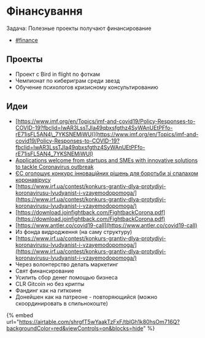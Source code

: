 # Фінансування

Задача: Полезные проекты получают финансирование

* [\#finance](https://discord.gg/yq5WV7p)

## Проекты

* Проект с Bird in flight по фоткам
* Чемпионат по кибериграм среди звезд
* Обучение психологов кризисному консультированию

## Идеи

* [https://www.imf.org/en/Topics/imf-and-covid19/Policy-Responses-to-COVID-19?fbclid=IwAR3LssTJIa49qbxsfgthz4SyWAnUEtPFfo-rE71isFL5AN4\_7YKSNEMiWUI](https://www.imf.org/en/Topics/imf-and-covid19/Policy-Responses-to-COVID-19?fbclid=IwAR3LssTJIa49qbxsfgthz4SyWAnUEtPFfo-rE71isFL5AN4_7YKSNEMiWUI)
* [Applications welcome from startups and SMEs with innovative solutions to tackle Coronavirus outbreak](https://ec.europa.eu/info/news/startups-and-smes-innovative-solutions-welcome-2020-mar-13_en)
* [ЄС оголошує конкурс інноваційних рішень для боротьби зі спалахом коронавірусу](https://euprostir.org.ua/opportunities/148570)
* [https://www.irf.ua/contest/konkurs-grantiv-dlya-protydiyi-koronavirusu-lyudyanist-i-vzayemodopomoga/](https://www.irf.ua/contest/konkurs-grantiv-dlya-protydiyi-koronavirusu-lyudyanist-i-vzayemodopomoga/)
* [https://download.joinfightback.com/FightbackCorona.pdf](https://download.joinfightback.com/FightbackCorona.pdf)
* [https://www.antler.co/covid19-call](https://www.antler.co/covid19-call)
* Из фонда видродження \(на саму структуру\)
* [https://www.irf.ua/contest/konkurs-grantiv-dlya-protydiyi-koronavirusu-lyudyanist-i-vzayemodopomoga/](https://www.irf.ua/contest/konkurs-grantiv-dlya-protydiyi-koronavirusu-lyudyanist-i-vzayemodopomoga/)
* Через волонтерство делать маркетинг
* Свят финансирование
* Усилить сбор денег помощью бизнеса
* CLR Gitcoin но без крипты
* Фандинг как на гиткоине
* Донейшен как на патреоне - повторяющийся \(можно скоординировать в спильнокоште\)

{% embed url="https://airtable.com/shrgfT5wYaakTzFxF/tblGh1k80hsOm716Q?backgroundColor=red&viewControls=on&blocks=hide" %}



